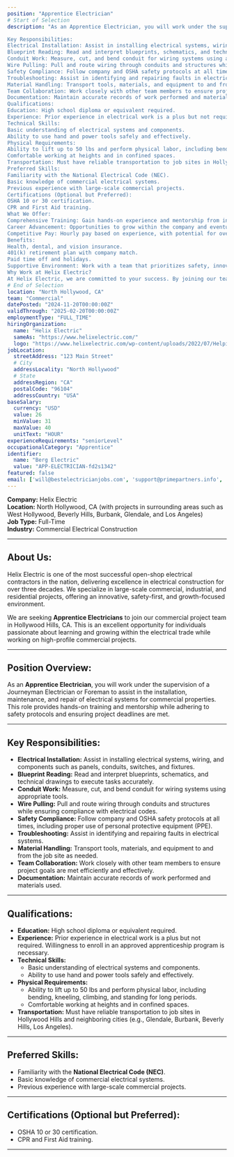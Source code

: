 ```yaml
---
position: "Apprentice Electrician"
# Start of Selection
description: "As an Apprentice Electrician, you will work under the supervision of a Journeyman Electrician or Foreman to assist in the installation, maintenance, and repair of electrical systems for commercial properties. This role provides hands-on training and mentorship while adhering to safety protocols and ensuring project deadlines are met.

Key Responsibilities:
Electrical Installation: Assist in installing electrical systems, wiring, and components such as panels, conduits, switches, and fixtures.
Blueprint Reading: Read and interpret blueprints, schematics, and technical drawings to execute tasks accurately.
Conduit Work: Measure, cut, and bend conduit for wiring systems using appropriate tools.
Wire Pulling: Pull and route wiring through conduits and structures while ensuring compliance with electrical codes.
Safety Compliance: Follow company and OSHA safety protocols at all times, including proper use of personal protective equipment (PPE).
Troubleshooting: Assist in identifying and repairing faults in electrical systems.
Material Handling: Transport tools, materials, and equipment to and from the job site as needed.
Team Collaboration: Work closely with other team members to ensure project goals are met efficiently and effectively.
Documentation: Maintain accurate records of work performed and materials used.
Qualifications:
Education: High school diploma or equivalent required.
Experience: Prior experience in electrical work is a plus but not required. Willingness to enroll in an approved apprenticeship program is necessary.
Technical Skills:
Basic understanding of electrical systems and components.
Ability to use hand and power tools safely and effectively.
Physical Requirements:
Ability to lift up to 50 lbs and perform physical labor, including bending, kneeling, climbing, and standing for long periods.
Comfortable working at heights and in confined spaces.
Transportation: Must have reliable transportation to job sites in Hollywood Hills and neighboring cities (e.g., Glendale, Burbank, Beverly Hills, Los Angeles).
Preferred Skills:
Familiarity with the National Electrical Code (NEC).
Basic knowledge of commercial electrical systems.
Previous experience with large-scale commercial projects.
Certifications (Optional but Preferred):
OSHA 10 or 30 certification.
CPR and First Aid training.
What We Offer:
Comprehensive Training: Gain hands-on experience and mentorship from industry-leading professionals.
Career Advancement: Opportunities to grow within the company and eventually become a Journeyman Electrician.
Competitive Pay: Hourly pay based on experience, with potential for overtime.
Benefits:
Health, dental, and vision insurance.
401(k) retirement plan with company match.
Paid time off and holidays.
Supportive Environment: Work with a team that prioritizes safety, innovation, and your career development.
Why Work at Helix Electric?
At Helix Electric, we are committed to your success. By joining our team, you’ll work on some of the most exciting commercial projects in the Hollywood Hills area, gain invaluable skills, and have access to continuous learning opportunities. We invest in our employees and provide a clear pathway to career advancement."
# End of Selection
location: "North Hollywood, CA"
team: "Commercial"
datePosted: "2024-11-20T00:00:00Z"
validThrough: "2025-02-20T00:00:00Z"
employmentType: "FULL_TIME"
hiringOrganization: 
  name: "Helix Electric"
  sameAs: "https://www.helixelectric.com/"
  logo: "https://www.helixelectric.com/wp-content/uploads/2022/07/Helping-Hands-Logo_Blue-e1656694113799.jpg"
jobLocation:
  streetAddress: "123 Main Street"  
  # City
  addressLocality: "North Hollywood"
  # State   
  addressRegion: "CA"
  postalCode: "96104"
  addressCountry: "USA"
baseSalary:
  currency: "USD"
  value: 26
  minValue: 31     
  maxValue: 40
  unitText: "HOUR"
experienceRequirements: "seniorLevel"
occupationalCategory: "Apprentice"
identifier:
  name: "Berg Electric"
  value: "APP-ELECTRICIAN-fd2s1342"
featured: false
email: ['will@bestelectricianjobs.com', 'support@primepartners.info', 'resumes@bestelectricianjobs.zohorecruitmail.com''prime.partners+candidate+jl6y59w7r@mail.manatal.com',]
---
```


**Company:** Helix Electric  
**Location:** North Hollywood, CA (with projects in surrounding areas such as West Hollywood, Beverly Hills, Burbank, Glendale, and Los Angeles)  
**Job Type:** Full-Time  
**Industry:** Commercial Electrical Construction  

---

## **About Us:**
Helix Electric is one of the most successful open-shop electrical contractors in the nation, delivering excellence in electrical construction for over three decades. We specialize in large-scale commercial, industrial, and residential projects, offering an innovative, safety-first, and growth-focused environment.  

We are seeking **Apprentice Electricians** to join our commercial project team in Hollywood Hills, CA. This is an excellent opportunity for individuals passionate about learning and growing within the electrical trade while working on high-profile commercial projects.

---

## **Position Overview:**
As an **Apprentice Electrician**, you will work under the supervision of a Journeyman Electrician or Foreman to assist in the installation, maintenance, and repair of electrical systems for commercial properties. This role provides hands-on training and mentorship while adhering to safety protocols and ensuring project deadlines are met.

---

## **Key Responsibilities:**
- **Electrical Installation:** Assist in installing electrical systems, wiring, and components such as panels, conduits, switches, and fixtures.  
- **Blueprint Reading:** Read and interpret blueprints, schematics, and technical drawings to execute tasks accurately.  
- **Conduit Work:** Measure, cut, and bend conduit for wiring systems using appropriate tools.  
- **Wire Pulling:** Pull and route wiring through conduits and structures while ensuring compliance with electrical codes.  
- **Safety Compliance:** Follow company and OSHA safety protocols at all times, including proper use of personal protective equipment (PPE).  
- **Troubleshooting:** Assist in identifying and repairing faults in electrical systems.  
- **Material Handling:** Transport tools, materials, and equipment to and from the job site as needed.  
- **Team Collaboration:** Work closely with other team members to ensure project goals are met efficiently and effectively.  
- **Documentation:** Maintain accurate records of work performed and materials used.

---

## **Qualifications:**
- **Education:** High school diploma or equivalent required.  
- **Experience:** Prior experience in electrical work is a plus but not required. Willingness to enroll in an approved apprenticeship program is necessary.  
- **Technical Skills:**  
  - Basic understanding of electrical systems and components.  
  - Ability to use hand and power tools safely and effectively.  
- **Physical Requirements:**  
  - Ability to lift up to 50 lbs and perform physical labor, including bending, kneeling, climbing, and standing for long periods.  
  - Comfortable working at heights and in confined spaces.  
- **Transportation:** Must have reliable transportation to job sites in Hollywood Hills and neighboring cities (e.g., Glendale, Burbank, Beverly Hills, Los Angeles).  

---

## **Preferred Skills:**
- Familiarity with the **National Electrical Code (NEC)**.  
- Basic knowledge of commercial electrical systems.  
- Previous experience with large-scale commercial projects.  

---

## **Certifications (Optional but Preferred):**
- OSHA 10 or 30 certification.  
- CPR and First Aid training.  

---